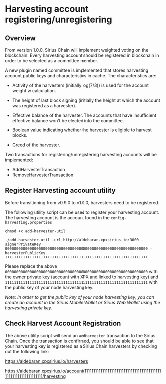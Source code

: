 # Harvesting account registering/unregistering

## Overview

From version 1.0.0, Sirius Chain will implement weighted voting on the blockchain.  Every harvesting account should be registered in blockchain in order to be selected as a committee member.

A new plugin named committee is implemented that stores harvesting account public keys and characteristics in cache. The characteristics are:

- Activity of the harvesters (initially log(7/3)) is used for the account weight w calculation.

- The height of last block signing (initially the height at which the account was registered as a harvester).

- Effective balance of the harvester. The accounts that have insufficient effective balance won’t be elected into the committee.

- Boolean value indicating whether the harvester is eligible to harvest blocks.

- Greed of the harvester.


Two transactions for registering/unregistering harvesting accounts will be implemented:
- AddHarvesterTransaction
- RemoveHarvesterTransaction

## Register Harvesting account utility

Before transitioning from v0.9.0 to v1.0.0, harvesters need to be registered.

The following utility script can be used to register your harvesting account.  The harvesting account is the account found in the `config-harvesting.properties`

```
chmod +x add-harvester-util

./add-harvester-util -url http://aldebaran.xpxsirius.io:3000 -signerPrivateKey 0000000000000000000000000000000000000000000000000000000000000000 -harvesterPublicKey 1111111111111111111111111111111111111111111111111111111111111111
```
Please replace the above `0000000000000000000000000000000000000000000000000000000000000000` with the owner private key (account with XPX and linked to harvesting key) and `1111111111111111111111111111111111111111111111111111111111111111` with the public key of your node harvesting key.  

<i> Note: In order to get the public key of your node harvesting key, you can create an account in the Sirius Mobile Wallet or Sirius Web Wallet using the harvesting private key.</i>


## Check Harvest Account Registration

The above utility script will send an `addHarvester` transaction to the Sirius Chain.  Once the transaction is confirmed, you should be able to see that your harvesting key is registered as a Sirius Chain harvesters by checking out the following link:

https://aldebaran.xpxsirius.io/harvesters

https://aldebaran.xpxsirius.io/account/1111111111111111111111111111111111111111111111111111111111111111/harvesting
